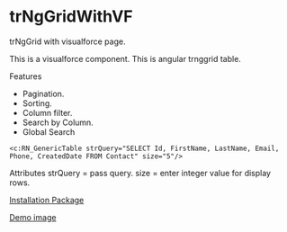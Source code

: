 # trNgGridWithVF
trNgGrid with visualforce page.


This is a visualforce component. This is angular trnggrid table.

Features
- Pagination.
- Sorting.
- Column filter.
- Search by Column.
- Global Search

```
<c:RN_GenericTable strQuery="SELECT Id, FirstName, LastName, Email, Phone, CreatedDate FROM Contact" size="5"/>
```

Attributes
strQuery = pass query.
size = enter integer value for display rows.

[Installation Package](https://login.salesforce.com/packaging/installPackage.apexp?p0=04t900000002Zkp)

[Demo image](https://drive.google.com/file/d/0B5PMI0wQcOqlbmdJb19wWThzRm8/view?usp=sharing)
